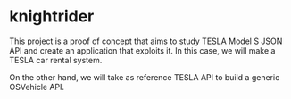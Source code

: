 # knightrider

This project is a proof of concept that aims to study TESLA Model S JSON API and create an application that exploits it. In this case, we will make a TESLA car rental system.

On the other hand, we will take as reference TESLA API to build a generic OSVehicle API.
